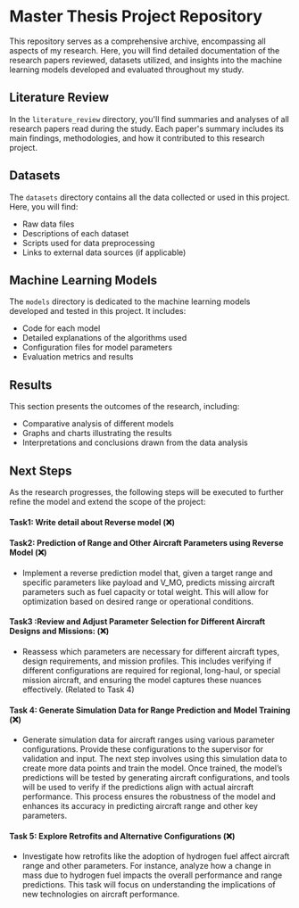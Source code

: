 # Master Thesis Project Repository

This repository serves as a comprehensive archive, encompassing all aspects of my research. Here, you will find detailed documentation of the research papers reviewed, datasets utilized, and insights into the machine learning models developed and evaluated throughout my study.


## Literature Review

In the `literature_review` directory, you'll find summaries and analyses of all research papers read during the study. Each paper's summary includes its main findings, methodologies, and how it contributed to this research project.

## Datasets

The `datasets` directory contains all the data collected or used in this project. Here, you will find:

- Raw data files
- Descriptions of each dataset
- Scripts used for data preprocessing
- Links to external data sources (if applicable)

## Machine Learning Models

The `models` directory is dedicated to the machine learning models developed and tested in this project. It includes:

- Code for each model
- Detailed explanations of the algorithms used
- Configuration files for model parameters
- Evaluation metrics and results

## Results

This section presents the outcomes of the research, including:

- Comparative analysis of different models
- Graphs and charts illustrating the results
- Interpretations and conclusions drawn from the data analysis


## Next Steps
As the research progresses, the following steps will be executed to further refine the model and extend the scope of the project:

#### Task1: Write detail about Reverse model (❌)


#### Task2: Prediction of Range and Other Aircraft Parameters using Reverse Model (❌)
- Implement a reverse prediction model that, given a target range and specific parameters like payload and V_MO, predicts missing aircraft parameters such as fuel capacity or total weight. This will allow for optimization based on desired range or operational conditions. 


#### Task3 :Review and Adjust Parameter Selection for Different Aircraft Designs and Missions: (❌)
- Reassess which parameters are necessary for different aircraft types, design requirements, and mission profiles. This includes verifying if different configurations are required for regional, long-haul, or special mission aircraft, and ensuring the model captures these nuances effectively. (Related to Task 4)


#### Task 4: Generate Simulation Data for Range Prediction and Model Training (❌) 

- Generate simulation data for aircraft ranges using various parameter configurations. Provide these configurations to the supervisor for validation and input. The next step involves using this simulation data to create more data points and train the model. Once trained, the model’s predictions will be tested by generating aircraft configurations, and tools will be used to verify if the predictions align with actual aircraft performance. This process ensures the robustness of the model and enhances its accuracy in predicting aircraft range and other key parameters.


#### Task 5: Explore Retrofits and Alternative Configurations (❌)
- Investigate how retrofits like the adoption of hydrogen fuel affect aircraft range and other parameters. For instance, analyze how a change in mass due to hydrogen fuel impacts the overall performance and range predictions. This task will focus on understanding the implications of new technologies on aircraft performance.